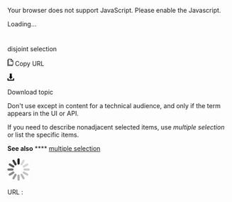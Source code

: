 Your browser does not support JavaScript. Please enable the Javascript.

Loading...

# 

disjoint selection

![Copy URL](media/disjoint-selection/Copy.png)
Copy URL

![Download](media/disjoint-selection/Download.png)

Download topic

Don't use except in content for a technical audience, and only if the term appears in the UI or API. 

If you need to describe nonadjacent selected items, use *multiple selection* or list the specific items.

**See also** **** [multiple selection](https://worldready.cloudapp.net/Styleguide/Read?id=2700&topicid=32286)

![In progress](media/disjoint-selection/activity-large.gif)

URL :
